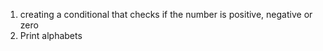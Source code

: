 1. creating a conditional that checks if the number is positive, negative or zero
2. Print alphabets
